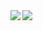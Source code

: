 <a href="https://github.com/anuraghazra/github-readme-stats">
  <img align="left" src="https://github-readme-stats.vercel.app/api?username=prism-cube&count_private=true&show_icons=true" />
</a>

<a href="https://github.com/anuraghazra/github-readme-stats">
  <img align="left" src="https://github-readme-stats.vercel.app/api/top-langs/?username=prism-cube&langs_count=8" />
</a>
